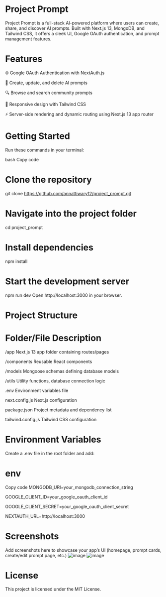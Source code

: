 # Project Prompt

Project Prompt is a full-stack AI-powered platform where users can create, share, and discover AI prompts. Built with Next.js 13, MongoDB, and Tailwind CSS, it offers a sleek UI, Google OAuth authentication, and prompt management features.

# Features
🌐 Google OAuth Authentication with NextAuth.js

📝 Create, update, and delete AI prompts

🔍 Browse and search community prompts

📱 Responsive design with Tailwind CSS

⚡ Server-side rendering and dynamic routing using Next.js 13 app router

 # Getting Started
Run these commands in your terminal:

bash
Copy code
# Clone the repository
git clone https://github.com/annattiwary12/project_prompt.git

# Navigate into the project folder
cd project_prompt

# Install dependencies
npm install

# Start the development server
npm run dev
Open http://localhost:3000 in your browser.

# Project Structure
# Folder/File	Description

/app	Next.js 13 app folder containing routes/pages

/components	Reusable React components

/models	Mongoose schemas defining database models

/utils	Utility functions, database connection logic

.env	Environment variables file

next.config.js	Next.js configuration

package.json	Project metadata and dependency list

tailwind.config.js	Tailwind CSS configuration

 # Environment Variables
Create a .env file in the root folder and add:

# env
Copy code
MONGODB_URI=your_mongodb_connection_string

GOOGLE_CLIENT_ID=your_google_oauth_client_id

GOOGLE_CLIENT_SECRET=your_google_oauth_client_secret

NEXTAUTH_URL=http://localhost:3000



# Screenshots
Add screenshots here to showcase your app’s UI (homepage, prompt cards, create/edit prompt page, etc.)
![image](https://github.com/user-attachments/assets/316dcb67-7c4b-48ae-b71a-fce5c423c8a7)
![image](https://github.com/user-attachments/assets/c1878a70-fe76-4eb9-a046-7e07abdb6cae)



# License
This project is licensed under the MIT License.
